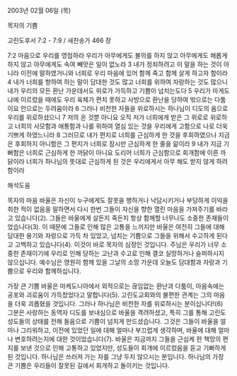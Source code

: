 2003년 02월 06일 (목)

목자의 기쁨



고린도후서 7:2 - 7:9 / 새찬송가 466 장


7:2 마음으로 우리를 영접하라 우리가 아무에게도 불의를 하지 않고 아무에게도 해롭게 하지 않고 아무에게도 속여 빼앗은 일이 없노라 
3 내가 정죄하려고 이 말을 하는 것이 아니라 이전에 말하였거니와 너희로 우리 마음에 있어 함께 죽고 함께 살게 하고자 함이라 
4 내가 너희를 향하여 하는 말이 담대한 것도 많고 너희를 위하여 자랑하는 것도 많으니 내가 우리의 모든 환난 가운데서도 위로가 가득하고 기쁨이 넘치는도다 
5 우리가 마게도냐에 이르렀을 때에도 우리 육체가 편치 못하고 사방으로 환난을 당하여 밖으로는 다툼이요 안으로는 두려움이라 
6 그러나 비천한 자들을 위로하시는 하나님이 디도의 옴으로 우리를 위로하셨으니 
7 저의 온 것뿐 아니요 오직 저가 너희에게 받은 그 위로로 위로하고 너희의 사모함과 애통함과 나를 위하여 열심 있는 것을 우리에게 고함으로 나로 더욱 기쁘게 하였느니라 
8 그러므로 내가 편지로 너희를 근심하게 한 것을 후회하였으나 지금은 후회하지 아니함은 그 편지가 너희로 잠시만 근심하게 한 줄을 앎이라 
9 내가 지금 기뻐함은 너희로 근심하게 한 까닭이 아니요 도리어 너희가 근심함으로 회개함에 이른 까닭이라 너희가 하나님의 뜻대로 근심하게 된 것은 우리에게서 아무 해도 받지 않게 하려 함이라

해석도움





목자의 마음 
바울은 자신이 누구에게도 잘못을 행하거나 낙담시키거나 부당하게 이익을 취한 적이 없음을 말하면서 다시 한번 그들이 자신을 향한 열린 마음을 가져주기를 바라고 있습니다(2). 그들은 바울에게 살든지 죽든지 항상 함께할 너무나도 소중한 존재들이었습니다(3). 이 때문에 그들로 인해 많은 고통을 느끼지만 바울은 여전히 그들에 대해 담대한 용기와 자랑으로 가득 차 있었고, 넘치는 기쁨으로 그들을 위해서 수고하게 된다고 고백하고 있습니다(4). 이것이 바로 목자의 심정인 것입니다. 주님은 우리가 너무 소중한 존재이기에 우리로 인해 당하는 고난과 수고로 인해 결코 실망하거나 슬퍼하시지 않으십니다. 예수님은 영원히 함께 있을 그날의 소망 가운데 오늘도 담대함과 자랑과 기쁨으로 우리와 함께하십니다. 



가장 큰 기쁨 
바울은 마케도니아에서 외적으로는 끊임없는 환난과 다툼이, 마음속에는 공포와 괴로움이 가득찼었다고 말합니다(5). 고린도교회와의 불편한 관계는 그의 마음을 더욱 괴롭혔을 것입니다. 그러나 하나님은 비천한 자를 위로하시는 분이십니다!(6) 그분은 사랑하는 동역자 디도를 보내심으로 바울을 격려하셨고, 특히 그를 통해 고린도 성도들의 상태를 전해 들음으로 기쁨이 넘치게 만드셨습니다. 그것은 그들이 바울을 얼마나 그리워하고, 이전에 있었던 일에 대해 얼마나 부끄럽게 생각하며, 바울에 대해 얼마나 변호하려는지에 대한 것이었습니다(7). 바울은 지금까지 그들을 근심케 한 책망의 편지를 보낸 것으로 인해 고통하고 있었지만, 성도들이 회개에 이르렀음을 듣고 기뻐하게 된 것입니다. 하나님은 쓰러져 가는 자를 그냥 두지 않으시는 분입니다. 하나님의 가장 큰 기쁨은 우리들이 잘못된 길에서 회개하고 돌이키는 것입니다.